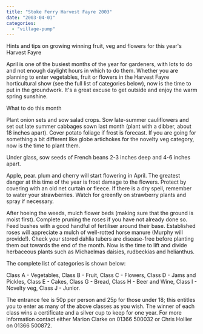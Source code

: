 ```yaml
---
title: "Stoke Ferry Harvest Fayre 2003"
date: "2003-04-01"
categories: 
  - "village-pump"
---
```


Hints and tips on growing winning fruit, veg and flowers for this year's Harvest Fayre

April is one of the busiest months of the year for gardeners, with lots to do and not enough daylight hours in which to do them. Whether you are planning to enter vegetables, fruit or flowers in the Harvest Fayre horticultural show (see the full list of categories below), now is the time to put in the groundwork. It's a great excuse to get outside and enjoy the warm spring sunshine.

What to do this month

Plant onion sets and sow salad crops. Sow late-summer cauliflowers and set out late summer cabbages sown last month (plant with a dibber, about 18 inches apart). Cover potato foliage if frost is forecast. If you are going for something a bit different like globe artichokes for the novelty veg category, now is the time to plant them.

Under glass, sow seeds of French beans 2-3 inches deep and 4-6 inches apart.

Apple, pear. plum and cherry will start flowering in April. The greatest danger at this time of the year is frost damage to the flowers. Protect by covering with an old net curtain or fleece. If there is a dry spell, remember to water your strawberries. Watch for greenfly on strawberry plants and spray if necessary.

After hoeing the weeds, mulch flower beds (making sure that the ground is moist first). Complete pruning the roses if you have not already done so. Feed bushes with a good handful of fertiliser around their base. Established roses will appreciate a mulch of well-rotted horse manure (Murphy will provide!). Check your stored dahlia tubers are disease-free before planting them out towards the end of the month. Now is the time to lift and divide herbaceous plants such as Michaelmas daisies, rudbeckias and helianthus.

The complete list of categories is shown below:

Class A - Vegetables, Class B - Fruit, Class C - Flowers, Class D - Jams and Pickles, Class E - Cakes, Class G - Bread, Class H - Beer and Wine, Class I - Novelty veg, Class J - Junior.

The entrance fee is 50p per person and 25p for those under 18; this entitles you to enter as many of the above classes as you wish. The winner of each class wins a certificate and a silver cup to keep for one year. For more information contact either Marion Clarke on 01366 500032 or Chris Hollier on 01366 500872.
